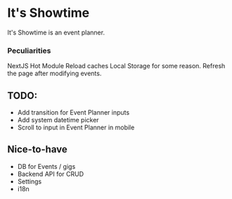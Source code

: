 # It's Showtime

It's Showtime is an event planner.

### Peculiarities

NextJS Hot Module Reload caches Local Storage for some reason. Refresh the page after modifying events.

## TODO:

- Add transition for Event Planner inputs
- Add system datetime picker
- Scroll to input in Event Planner in mobile

## Nice-to-have

- DB for Events / gigs
- Backend API for CRUD
- Settings
- i18n

